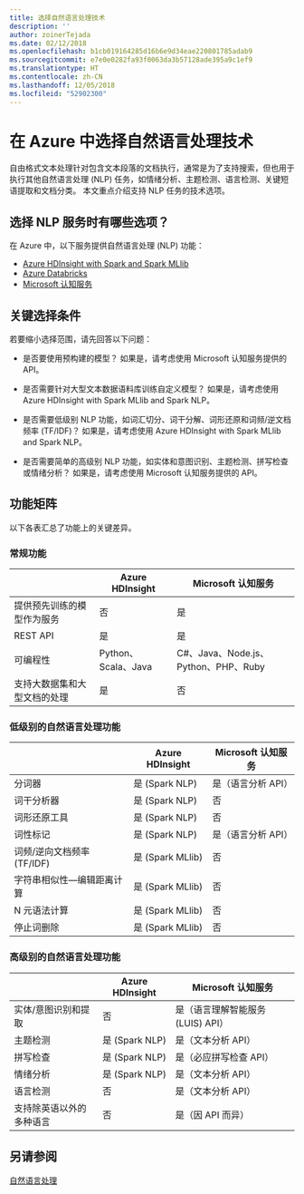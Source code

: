 ```yaml
---
title: 选择自然语言处理技术
description: ''
author: zoinerTejada
ms.date: 02/12/2018
ms.openlocfilehash: b1cb019164285d16b6e9d34eae220801785adab9
ms.sourcegitcommit: e7e0e0282fa93f0063da3b57128ade395a9c1ef9
ms.translationtype: HT
ms.contentlocale: zh-CN
ms.lasthandoff: 12/05/2018
ms.locfileid: "52902300"
---
```

# <a name="choosing-a-natural-language-processing-technology-in-azure"></a>在 Azure 中选择自然语言处理技术

自由格式文本处理针对包含文本段落的文档执行，通常是为了支持搜索，但也用于执行其他自然语言处理 (NLP) 任务，如情绪分析、主题检测、语言检测、关键短语提取和文档分类。 本文重点介绍支持 NLP 任务的技术选项。

## <a name="what-are-your-options-when-choosing-an-nlp-service"></a>选择 NLP 服务时有哪些选项？

在 Azure 中，以下服务提供自然语言处理 (NLP) 功能：

- [Azure HDInsight with Spark and Spark MLlib](/azure/hdinsight/spark/apache-spark-overview)
- [Azure Databricks](/azure/azure-databricks/what-is-azure-databricks)
- [Microsoft 认知服务](/azure/cognitive-services/welcome)

## <a name="key-selection-criteria"></a>关键选择条件

若要缩小选择范围，请先回答以下问题：

- 是否要使用预构建的模型？ 如果是，请考虑使用 Microsoft 认知服务提供的 API。

- 是否需要针对大型文本数据语料库训练自定义模型？ 如果是，请考虑使用 Azure HDInsight with Spark MLlib and Spark NLP。

- 是否需要低级别 NLP 功能，如词汇切分、词干分解、词形还原和词频/逆文档频率 (TF/IDF)？ 如果是，请考虑使用 Azure HDInsight with Spark MLlib and Spark NLP。

- 是否需要简单的高级别 NLP 功能，如实体和意图识别、主题检测、拼写检查或情绪分析？ 如果是，请考虑使用 Microsoft 认知服务提供的 API。

## <a name="capability-matrix"></a>功能矩阵

以下各表汇总了功能上的关键差异。  

### <a name="general-capabilities"></a>常规功能

| | Azure HDInsight | Microsoft 认知服务 |
| --- | --- | --- |
| 提供预先训练的模型作为服务 | 否 | 是 |
| REST API | 是 | 是 |
| 可编程性 | Python、Scala、Java | C#、Java、Node.js、Python、PHP、Ruby |
| 支持大数据集和大型文档的处理 | 是 | 否 |

### <a name="low-level-natural-language-processing-capabilities"></a>低级别的自然语言处理功能

| | Azure HDInsight | Microsoft 认知服务 |  
| --- | --- | --- | 
| 分词器 | 是 (Spark NLP) | 是（语言分析 API） |
| 词干分析器 | 是 (Spark NLP) | 否 |
| 词形还原工具 | 是 (Spark NLP) | 否 |
| 词性标记 | 是 (Spark NLP) | 是（语言分析 API） |
| 词频/逆向文档频率 (TF/IDF) | 是 (Spark MLlib) | 否 |
| 字符串相似性&mdash;编辑距离计算 | 是 (Spark MLlib) | 否 |
| N 元语法计算 | 是 (Spark MLlib) | 否 |
| 停止词删除 | 是 (Spark MLlib) | 否 |

### <a name="high-level-natural-language-processing-capabilities"></a>高级别的自然语言处理功能

| | Azure HDInsight | Microsoft 认知服务 |
| --- | --- | --- | 
| 实体/意图识别和提取 | 否 | 是（语言理解智能服务 (LUIS) API） |    
| 主题检测 | 是 (Spark NLP) | 是（文本分析 API） |
| 拼写检查 | 是 (Spark NLP) | 是（必应拼写检查 API） |
| 情绪分析 | 是 (Spark NLP) | 是（文本分析 API） |
| 语言检测 | 否 | 是（文本分析 API） |
| 支持除英语以外的多种语言 | 否 | 是（因 API 而异） |

## <a name="see-also"></a>另请参阅

[自然语言处理](../scenarios/natural-language-processing.md)
